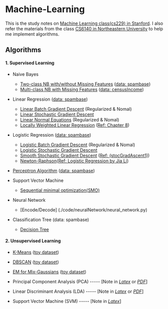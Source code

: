 # Machine-Learning

This is the study notes on [Machine Learning class(cs229) in Stanford](http://cs229.stanford.edu/). I also refer the materials from the class [CS6140 in Northeastern University](http://www.ccs.neu.edu/home/vip/teach/MLcourse/) to help me implement algorithms.

## Algorithms

#### 1. Supervised Learning
* Naive Bayes
	- [Two-class NB with/without Missing Features](./code/naiveBayes/NaiveBayes.py)	([data: spambase](http://archive.ics.uci.edu/ml/datasets/Spambase))
	- [Multi-class NB with Missing Features](./code/naiveBayes/censusNaiveBayes.py)	([data: censusIncome](https://archive.ics.uci.edu/ml/datasets/Census-Income+%28KDD%29))

* Linear Regression ([data: spambase](http://archive.ics.uci.edu/ml/datasets/Spambase))
	- [Linear Batch Gradient Descent](./code/gradDescent/LinearBatchGD.py) (Regularized & Nomal)
	- [Linear Stochastic Gradient Descent](./code/gradDescent/LinearStochasticGD.py)
	- [Linear Normal Equations](./code/normalEquations/normEquations.py) (Regularized & Nomal)
	- [Locally Weighted Linear Regression](./code/locallyWeighted/lwr.py) ([Ref: <Machine Learning in Action> Chapter 8](http://www.manning.com/pharrington/))

* Logistic Regression ([data: spambase](http://archive.ics.uci.edu/ml/datasets/Spambase))
	- [Logistic Batch Gradient Descent](./code/gradDescent/LogisticBatchGD.py) (Regularized & Nomal)
	- [Logistic Stochastic Gradient Descent](./code/gradDescent/LogisticStochasticGD.py)
    - [Smooth Stochastic Gradient Descent](./code/gradDescent/SmoothLogisticStochasticGD.py) ([Ref: <Machine Learning in Action>(stocGradAscent1)](https://github.com/pbharrin/machinelearninginaction/blob/master/Ch05/logRegres.py))
    - [Newton-Raphson](./code/newtonRaphson/newton.py)([Ref: Logistic Regression by Jia Li](http://sites.stat.psu.edu/~jiali/course/stat597e/notes2/logit.pdf))

* [Perceptron Algorithm](./code/perceptron/perceptron.py) ([data: spambase](http://archive.ics.uci.edu/ml/datasets/Spambase))

* Support Vector Machine
	- [Sequential minimal optimization(SMO)](./code/SVM/SVM.py)

* Neural Network
	- [Encode/Decode] (./code/neuralNetwork/neural_network.py)

* Classification Tree (data: spambase)
	- [Decision Tree](./code/tree/DecisionTree.py)


#### 2. Unsupervised Learning
* [K-Means](./code/kmeans/kmeans.py)	([toy dataset](./data/toy/))

* [DBSCAN](./code/dbscan/dbscan.py)	([toy dataset](./data/toy/))

* [EM for Mix-Gaussians](./code/em/mixGaussian.py)	([toy dataset](./data/toy/))

* Principal Component Analysis (PCA) ----- [Note in [*Latex*](./notes/PCA/) or [*PDF*](http://rainicy.github.io/docs/PCA.pdf)]

* Linear Discriminant Analysis (LDA) ----- [Note in [*Latex*](./notes/LDA/) or [*PDF*](http://rainicy.github.io/docs/LDA.pdf)]

* Support Vector Machine (SVM) ----- [Note in [*Latex*](./notes/SVM/)]